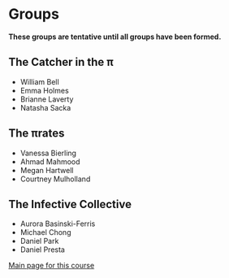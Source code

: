 # Groups

__These groups are tentative until all groups have been formed.__

## The Catcher in the π

- William Bell
- Emma Holmes
- Brianne Laverty
- Natasha Sacka

## The πrates

- Vanessa Bierling
- Ahmad Mahmood
- Megan Hartwell
- Courtney Mulholland

## The Infective Collective

- Aurora Basinski-Ferris
- Michael Chong
- Daniel Park
- Daniel Presta

[Main page for this course](.)
